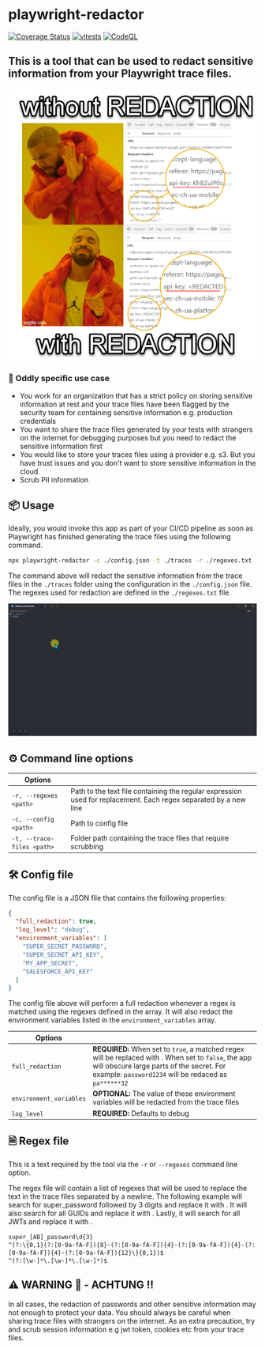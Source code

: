 # playwright-redactor

[![Coverage Status](https://coveralls.io/repos/github/ryanrosello-og/playwright-redactor/badge.svg?branch=add-gh-workflow)](https://coveralls.io/github/ryanrosello-og/playwright-redactor?branch=add-gh-workflow) [![vitests](https://github.com/ryanrosello-og/playwright-redactor/actions/workflows/tests.yml/badge.svg)](https://github.com/ryanrosello-og/playwright-redactor/actions/workflows/tests.yml) [![CodeQL](https://github.com/ryanrosello-og/playwright-redactor/actions/workflows/codeql.yml/badge.svg)](https://github.com/ryanrosello-og/playwright-redactor/actions/workflows/codeql.yml)



## This is a tool that can be used to redact sensitive information from your Playwright trace files.

![Main Logo](https://github.com/ryanrosello-og/playwright-redactor/blob/main/assets/2024-01-15_06-11-43.png?raw=true)


### 🧪 Oddly specific use case

* You work for an organization that has a strict policy on storing sensitive information at rest and your trace files have been flagged by the security team for containing sensitive information e.g. production credentials
* You want to share the trace files generated by your tests with strangers on the internet for debugging purposes but you need to redact the sensitive information first
* You would like to store your traces files using a provider e.g. s3. But you have trust issues and you don't want to store sensitive information in the cloud
* Scrub PII information

## 📦 Usage

Ideally, you would invoke this app as part of your CI/CD pipeline as soon as Playwright has finished generating the trace files using the following command.

```bash
npx playwright-redactor -c ./config.json -t ./traces -r ./regexes.txt
```

The command above will redact the sensitive information from the trace files in the `./traces` folder using the configuration in the `./config.json` file.  The regexes used for redaction are defined in the `./regexes.txt` file.

![Usage](https://github.com/ryanrosello-og/playwright-redactor/blob/main/assets/2024-01-15_17-54-59.gif?raw=true)

## ⚙️ Command line options

| Options  |          |
| -------- | -------- |
| `-r, --regexes <path>`   | Path to the text file containing the regular expression used for replacement.  Each regex separated by a new line   |
|`-c, --config <path>`   | Path to config file  |
|`-t, --trace-files <path>`   | Folder path containing the trace files that require scrubbing  |


## 🛠️ Config file

The config file is a JSON file that contains the following properties:

```json
{
  "full_redaction": true,
  "log_level": "debug",
  "environment_variables": [
    "SUPER_SECRET_PASSWORD",
    "SUPER_SECRET_API_KEY",
    "MY_APP_SECRET",
    "SALESFORCE_API_KEY"
  ]
}
```

The config file above will perform a full redaction whenever a regex is matched using the regexes defined in the array. It will also redact the environment variables listed in the `environment_variables` array.

| Options  |          |
| -------- | -------- |
| `full_redaction`   | **REQUIRED:** When set to `true`, a matched regex will be replaced with <REDACTED>. When set to `false`, the app will obscure large parts of the secret. For example: `password1234` will be redaced as `pa******32`   |
|`environment_variables`   | **OPTIONAL:** The value of these environment variables will be redacted from the trace files  |
|`log_level`   | **REQUIRED:** Defaults to debug  |

## 🗎 Regex file

This is a text required by the tool via the `-r` or `--regexes` command line option.

The regex file will contain a list of regexes that will be used to replace the text in the trace files separated by a newline. The following example will search for super_password followed by 3 digits and replace it with <REDACTED>. It will also search for all GUIDs and replace it with <REDACTED>.  Lastly, it will search for all JWTs and replace it with <REDACTED>.

```text
super_[AB]_password\d{3}
^(?:\{0,1}(?:[0-9a-fA-F]){8}-(?:[0-9a-fA-F]){4}-(?:[0-9a-fA-F]){4}-(?:[0-9a-fA-F]){4}-(?:[0-9a-fA-F]){12}\}{0,1})$
^(?:[\w-]*\.[\w-]*\.[\w-]*)$
```

## ⚠️ WARNING 🐊 - ACHTUNG !!

In all cases, the redaction of passwords and other sensitive information may not enough to protect your data. You should always be careful when sharing trace files with strangers on the internet. As an extra precaution, try and scrub session information e.g jwt token, cookies etc from your trace files.
